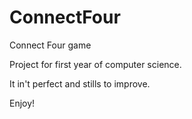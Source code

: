 # ConnectFour
Connect Four game 

Project for first year of computer science.

It in't perfect and stills to improve.

Enjoy!
